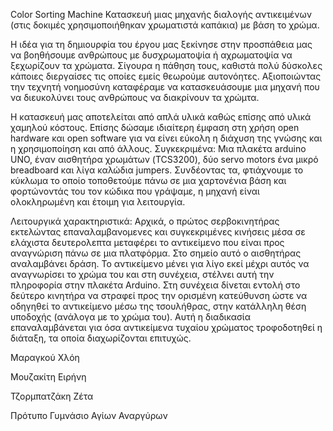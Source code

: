 Color Sorting Machine
Κατασκευή μιας μηχανής διαλογής αντικειμένων (στις δοκιμές χρησιμοποιήθηκαν χρωματιστά καπάκια) με βάση το χρώμα. 


Η ιδέα για τη δημιουρφία του έργου μας ξεκίνησε στην προσπάθεια μας να βοηθήσουμε ανθρώπους με δυσχρωματοψία ή αχρωματοψία να ξεχωρίζουν τα χρώματα. Σίγουρα η πάθηση τους, καθιστά πολύ δύσκολες κάποιες διεργαίσες τις οποίες εμείς θεωρούμε αυτονόητες. Αξιοποιώντας την τεχνητή νοημοσύνη καταφέραμε να κατασκευάσουμε μια μηχανή που να διευκολύνει τους ανθρώπους να διακρίνουν τα χρώμτα.

Η κατασκευή μας αποτελείται από απλά υλικά καθώς επίσης από υλικά χαμηλού κόστους. Επίσης δώσαμε ιδιαίτερη έμφαση στη χρήση open hardware και open software για να είνει εύκολη η διάχυση της γνώσης και η χρησιμοποίηση και από άλλους. Συγκεκριμένα:
Μια πλακέτα arduino UNO, έναν αισθητήρα χρωμάτων (TCS3200), δύο servo motors ένα μικρό breadboard και λίγα καλώδια jumpers. Συνδέοντας τα, φτιάχνουμε το κύκλωμα το οποίο τοποθετούμε πάνω σε μια χαρτονένια βάση και φορτώνοντάς του τον κώδικα που γράψαμε, η μηχανή είναι ολοκληρωμένη και έτοιμη για λειτουργία.

Λειτουργικά χαρακτηριστικά:
Αρχικά, ο πρώτος σερβοκινητήρας εκτελώντας επαναλαμβανομενες  και συγκεκριμένες κινήσεις μέσα σε ελάχιστα δευτερολεπτα μεταφέρει το αντικείμενο που είναι προς αναγνώριση πάνω σε μια πλατφόρμα. Στο σημείο αυτό ο αισθητήρας αναλαμβάνει δράση. Το αντικείμενο μένει για λίγο εκεί μέχρι αυτός να αναγνωρίσει το χρώμα του και στη συνέχεια, στέλνει αυτή την πληροφορία στην πλακέτα Arduino. Στη συνέχεια δίνεται εντολή στο δεύτερο κινητήρα να στραφεί προς την ορισμένη κατεύθυνση ώστε να οδηγηθεί το αντικείμενο μέσω της τσουλήθρας, στην κατάλληλη θέση υποδοχής (ανάλογα με το χρώμα του). Αυτή η διαδικασία επαναλαμβάνεται για όσα αντικείμενα τυχαίου χρώματος τροφοδοτηθεί η διάταξη, τα οποία διαχωρίζονται επιτυχώς.


Μαραγκού Χλόη

Μουζακίτη Ειρήνη

Τζορμπατζάκη Ζέτα

Πρότυπο Γυμνάσιο Αγίων Αναργύρων
